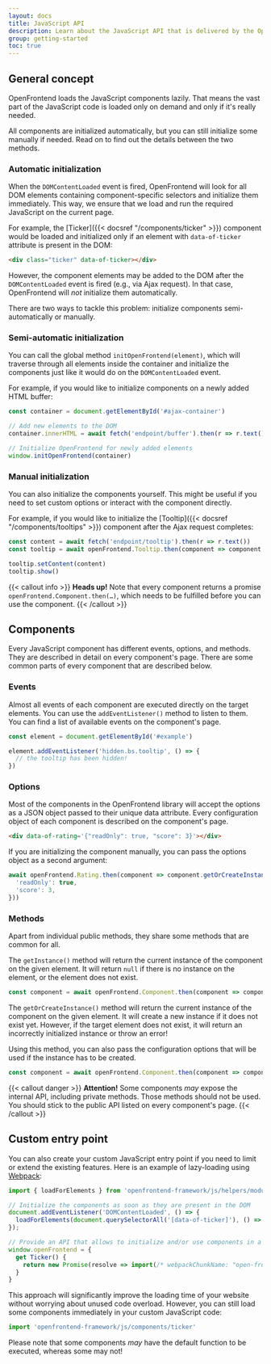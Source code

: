 ```yaml
---
layout: docs
title: JavaScript API
description: Learn about the JavaScript API that is delivered by the OpenFrontend library.
group: getting-started
toc: true
---
```


## General concept

OpenFrontend loads the JavaScript components lazily. That means the vast part of the JavaScript code is loaded only on demand and only if it's really needed.

All components are initialized automatically, but you can still initialize some manually if needed. Read on to find out the details between the two methods.

### Automatic initialization

When the `DOMContentLoaded` event is fired, OpenFrontend will look for all DOM elements containing component-specific selectors and initialize them immediately. This way, we ensure that we load and run the required JavaScript on the current page.

For example, the [Ticker]({{< docsref "/components/ticker" >}}) component would be loaded and initialized only if an element with `data-of-ticker` attribute is present in the DOM:

```html
<div class="ticker" data-of-ticker></div>
```

However, the component elements may be added to the DOM after the `DOMContentLoaded` event is fired (e.g., via Ajax request). In that case, OpenFrontend will *not* initialize them automatically.

There are two ways to tackle this problem: initialize components semi-automatically or manually.

### Semi-automatic initialization

You can call the global method `initOpenFrontend(element)`, which will traverse through all elements inside the container and initialize the components just like it would do on the `DOMContentLoaded` event.

For example, if you would like to initialize components on a newly added HTML buffer:

```js
const container = document.getElementById('#ajax-container')

// Add new elements to the DOM
container.innerHTML = await fetch('endpoint/buffer').then(r => r.text())

// Initialize OpenFrontend for newly added elements
window.initOpenFrontend(container)
```

### Manual initialization

You can also initialize the components yourself. This might be useful if you need to set custom options or interact with the component directly.

For example, if you would like to initialize the [Tooltip]({{< docsref "/components/tooltips" >}}) component after the Ajax request completes:

```js
const content = await fetch('endpoint/tooltip').then(r => r.text())
const tooltip = await openFrontend.Tooltip.then(component => component.getOrCreateInstance('#tooltip', { 'animation': false }))

tooltip.setContent(content)
tooltip.show()
```

{{< callout info >}}
**Heads up!** Note that every component returns a promise `openFrontend.Component.then(…)`, which needs to be fulfilled before you can use the component.
{{< /callout >}}

## Components

Every JavaScript component has different events, options, and methods. They are described in detail on every component's page. There are some common parts of every component that are described below.

### Events

Almost all events of each component are executed directly on the target elements. You can use the `addEventListener()` method to listen to them. You can find a list of available events on the component's page.

```js
const element = document.getElementById('#example')

element.addEventListener('hidden.bs.tooltip', () => {
  // the tooltip has been hidden!
})
```

### Options

Most of the components in the OpenFrontend library will accept the options as a JSON object passed to their unique data attribute. Every configuration object of each component is described on the component's page.

```html
<div data-of-rating='{"readOnly": true, "score": 3}'></div>
```

If you are initializing the component manually, you can pass the options object as a second argument:

```js
await openFrontend.Rating.then(component => component.getOrCreateInstance('#example', {
  'readOnly': true,
  'score': 3,
}))
```

### Methods

Apart from individual public methods, they share some methods that are common for all.

The `getInstance()` method will return the current instance of the component on the given element. It will return `null` if there is no instance on the element, or the element does not exist.

```js
const component = await openFrontend.Component.then(component => component.getInstance('#example'));
```

The `getOrCreateInstance()` method will return the current instance of the component on the given element. It will create a new instance if it does not exist yet. However, if the target element does not exist, it will return an incorrectly initialized instance or throw an error!

Using this method, you can also pass the configuration options that will be used if the instance has to be created.

```js
const component = await openFrontend.Component.then(component => component.getOrCreateInstance('#example', { 'animation': false }));
```

{{< callout danger >}}
**Attention!** Some components *may* expose the internal API, including private methods. Those methods should not be used. You should stick to the public API listed on every component's page.
{{< /callout >}}

## Custom entry point

You can also create your custom JavaScript entry point if you need to limit or extend the existing features. Here is an example of lazy-loading using [Webpack](https://webpack.js.org/):

```js
import { loadForElements } from 'openfrontend-framework/js/helpers/module-loader';

// Initialize the components as soon as they are present in the DOM
document.addEventListener('DOMContentLoaded', () => {
  loadForElements(document.querySelectorAll('[data-of-ticker]'), () => import(/* webpackChunkName: "open-frontend-ticker" */ 'openfrontend-framework/js/components/ticker'), 'initMultiple')
});

// Provide an API that allows to initialize and/or use components in a custom code (optional)
window.openFrontend = {
  get Ticker() {
    return new Promise(resolve => import(/* webpackChunkName: "open-frontend-ticker" */ 'openfrontend-framework/js/components/ticker').then(v => resolve(v.default)))
  }
}
```

This approach will significantly improve the loading time of your website without worrying about unused code overload. However, you can still load some components immediately in your custom JavaScript code:

```js
import 'openfrontend-framework/js/components/ticker'
```

Please note that some components _may_ have the default function to be executed, whereas some may not!

